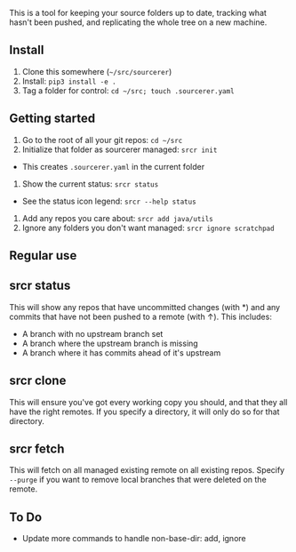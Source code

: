 This is a tool for keeping your source folders up to date, tracking what hasn't been pushed, and replicating the whole tree on a new machine.

## Install

1. Clone this somewhere (`~/src/sourcerer`)
1. Install: `pip3 install -e .`
1. Tag a folder for control: `cd ~/src; touch .sourcerer.yaml`

## Getting started

1. Go to the root of all your git repos: `cd ~/src`
1. Initialize that folder as sourcerer managed: `srcr init`
  * This creates `.sourcerer.yaml` in the current folder
1. Show the current status: `srcr status`
  * See the status icon legend: `srcr --help status`
1. Add any repos you care about: `srcr add java/utils`
1. Ignore any folders you don't want managed: `srcr ignore scratchpad`

## Regular use

## srcr status
This will show any repos that have uncommitted changes (with \*) and any commits that have not been pushed to a remote (with ↑). This includes:

* A branch with no upstream branch set
* A branch where the upstream branch is missing
* A branch where it has commits ahead of it's upstream

## srcr clone
This will ensure you've got every working copy you should, and that they all have the right remotes. If you specify a directory, it will only do so for that directory.

## srcr fetch
This will fetch on all managed existing remote on all existing repos. Specify `--purge` if you want to remove local branches that were deleted on the remote.


## To Do
* Update more commands to handle non-base-dir: add, ignore
